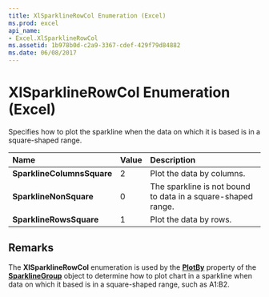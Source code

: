 ```yaml
---
title: XlSparklineRowCol Enumeration (Excel)
ms.prod: excel
api_name:
- Excel.XlSparklineRowCol
ms.assetid: 1b978b0d-c2a9-3367-cdef-429f79d84882
ms.date: 06/08/2017
---
```



# XlSparklineRowCol Enumeration (Excel)

Specifies how to plot the sparkline when the data on which it is based is in a square-shaped range.



|Name|Value|Description|
|:-----|:-----|:-----|
| **SparklineColumnsSquare**|2|Plot the data by columns.|
| **SparklineNonSquare**|0|The sparkline is not bound to data in a square-shaped range.|
| **SparklineRowsSquare**|1|Plot the data by rows.|

## Remarks

The  **XlSparklineRowCol** enumeration is used by the **[PlotBy](./overview/Excel.md)** property of the **[SparklineGroup](Excel.SparklineGroup.md)** object to determine how to plot chart in a sparkline when data on which it based is in a square-shaped range, such as A1:B2.


